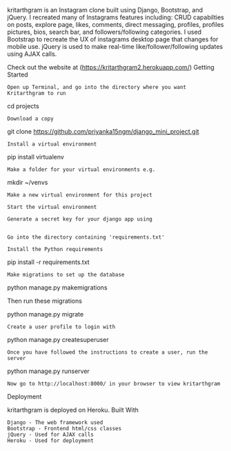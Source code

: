 kritarthgram is an Instagram clone built using Django, Bootstrap, and jQuery. I recreated many of Instagrams features including: CRUD capabilties on posts, explore page, likes, comments, direct messaging, profiles, profiles pictures, bios, search bar, and followers/following categories. I used Bootstrap to recreate the UX of instagrams desktop page that changes for mobile use. jQuery is used to make real-time like/follower/following updates using AJAX calls.

Check out the website at (https://kritarthgram2.herokuapp.com/)
Getting Started

    Open up Terminal, and go into the directory where you want Kritarthgram to run

cd projects

    Download a copy

git clone https://github.com/priyanka15ngm/django_mini_project.git

    Install a virtual environment

pip install virtualenv

    Make a folder for your virtual environments e.g.

mkdir ~/venvs

    Make a new virtual environment for this project

    Start the virtual environment

    Generate a secret key for your django app using


    Go into the directory containing 'requirements.txt'

    Install the Python requirements

pip install -r requirements.txt

    Make migrations to set up the database

python manage.py makemigrations

Then run these migrations

python manage.py migrate

    Create a user profile to login with

python manage.py createsuperuser

    Once you have followed the instructions to create a user, run the server

python manage.py runserver

    Now go to http://localhost:8000/ in your browser to view kritarthgram


Deployment

kritarthgram is deployed on Heroku.
Built With

    Django - The web framework used
    Bootstrap - Frontend html/css classes
    jQuery - Used for AJAX calls
    Heroku - Used for deployment
